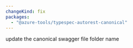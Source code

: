 ```yaml
---
changeKind: fix
packages:
  - "@azure-tools/typespec-autorest-canonical"
---
```


update the canonical swagger file folder name
